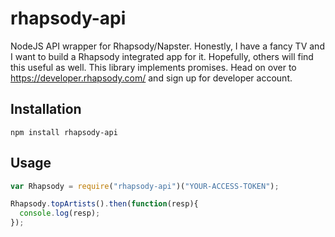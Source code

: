 rhapsody-api
===

NodeJS API wrapper for Rhapsody/Napster.  Honestly, I have a fancy TV and I want to build a Rhapsody integrated app for it.  Hopefully, others will find this useful as well.  This library implements promises.  Head on over to https://developer.rhapsody.com/ and sign up for developer account.


## Installation
```
npm install rhapsody-api
```

## Usage
```javascript
var Rhapsody = require("rhapsody-api")("YOUR-ACCESS-TOKEN");

Rhapsody.topArtists().then(function(resp){
  console.log(resp);
});
```


